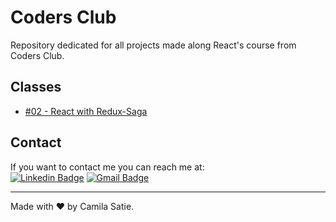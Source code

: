 # Coders Club
Repository dedicated for all projects made along React's course from Coders Club.

## Classes 
* [#02 - React with Redux-Saga](https://github.com/camilasatie/coders-club/tree/main/redux-saga-typescript)

## Contact 
If you want to contact me you can reach me at:  
[![Linkedin Badge](https://img.shields.io/badge/-camilanagano-blue?style=flat-square&logo=Linkedin&logoColor=white&link=https://www.linkedin.com/in/camilanagano/)](https://www.linkedin.com/in/camilanagano/) 
[![Gmail Badge](https://img.shields.io/badge/-camilasatie.dev@gmail.com-c14438?style=flat-square&logo=Gmail&logoColor=white&link=mailto:camilasatie.dev@gmail.com)](mailto:tgmarinho@gmail.com)

---
Made with ❤️ by Camila Satie.
